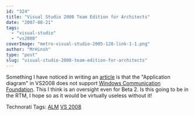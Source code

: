 ```yaml
---
id: "324"
title: "Visual Studio 2008 Team Edition for Architects"
date: "2007-08-21"
tags: 
  - "visual-studio"
  - "vs2008"
coverImage: "metro-visual-studio-2005-128-link-1-1.png"
author: "MrHinsh"
type: "post"
slug: "visual-studio-2008-team-edition-for-architects"
---
```


Something I have noticed in writing an [article](http://www.multidimensionalfreethinking.co.uk/archive/2007/08/21/TFS-Event-Handler-in-NET-3-5-Part-1-The-Architecture.aspx) is that the "Application diagram" in VS2008 does not support [Windows Communication Foundation](http://wcf.netfx3.com "Windows Communication Foundation"). This I think is an oversight even for Beta 2. Is this going to be in the RTM, I hope so as it would be virtually useless without it!

Technorati Tags: [ALM](http://technorati.com/tags/ALM) [VS 2008](http://technorati.com/tags/VS+2008)



